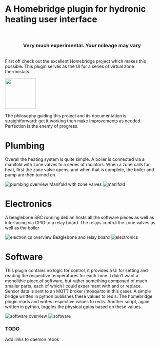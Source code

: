 

# A Homebridge plugin for hydronic heating user interface
<div align="center"><br>

### Very much experimental. Your mileage may vary
</div> <br>    
First off check out the excellent Homebridge project which makes this possible. This plugin serves as the UI for a series of virtual zone thermostats.

[<img src=https://github.com/homebridge/branding/raw/master/logos/homebridge-wordmark-logo-vertical.png width="100"> ](https://github.com/homebridge)



The philosophy guiding this project and its documentation is straightforward: get it working then make improvements as needed. Perfection is the enemy of progress.

# Plumbing

Overall the heating system is quite simple. A boiler is connected via a manifold with zone valves to a series of radiators. When a zone calls for heat, first the zone valve opens, and when that is complete, the boiler and pump are then turned on.

![plumbing overview](./img/plumbing_overview.jpeg)
Manifold with zone valves
![manifold](./img/manifold.jpeg)

# Electronics
A beaglebone SBC running debian hosts all the software pieces as well as interfacing via GPIO to a relay board. The relays control the zone valves as well as the boiler

![electronics overview](./img/electronics_overview.jpeg)
Beaglebone and relay board
![electronics](img/electronics.jpeg)
# Software
This plugin contains no logic for control, it provides a UI for setting and reading the respective temperatures for each zone. I didn't want a monolithic piece of software, but rather something composed of much smaller parts, each of which I could experiment with and or replace. <br>
Sensor data is sent to an MQTT broker (mosquitto in this case). A simple bridge written in python publishes these values to redis. The homebridge plugin reads and writes respective values to redis. Another script, again written in python, toggles the physical gpios based on these values.


![software overview](img/software_overview.jpeg)
![software](img/ui.jpeg)
### TODO
Add links to daemon repos
